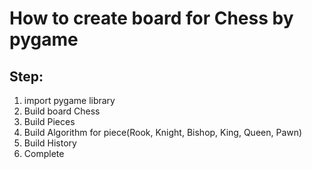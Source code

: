 # How to create board for Chess by pygame
## Step:
1. import pygame library
2. Build board Chess
3. Build Pieces 
4. Build Algorithm for piece(Rook, Knight, Bishop, King, Queen, Pawn)
5. Build History
6. Complete
